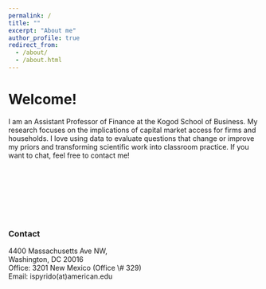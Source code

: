 ```yaml
---
permalink: /
title: ""
excerpt: "About me"
author_profile: true
redirect_from: 
  - /about/
  - /about.html
---
```


# Welcome!


I am an Assistant Professor of Finance at the Kogod School of Business. My research focuses on the implications of capital market access for firms and households. I love using data to evaluate questions that change or improve my priors and transforming scientific work into classroom practice. If you want to chat, feel free to contact me!   

<br />
<br />
<br />
<br />
<br />
<br />

### Contact
<span style="font-size:1em;"> 
  4400 Massachusetts Ave NW, <br />
  Washington, DC 20016 <br />
  Office: 3201 New Mexico (Office \# 329) <br />
  Email: ispyrido(at)american.edu 
</span>
